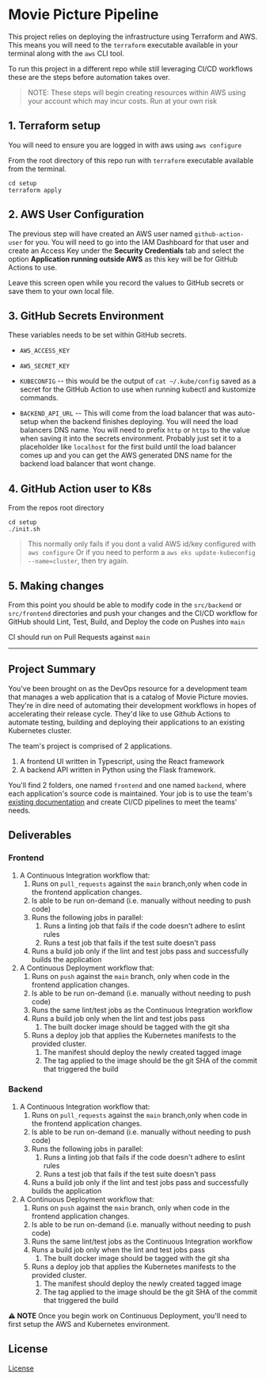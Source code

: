 # Movie Picture Pipeline

This project relies on deploying the infrastructure using Terraform and AWS. 
This means you will need to the `terraform` executable available in your terminal along with the `aws` CLI tool.

To run this project in a different repo while still leveraging CI/CD workflows these are the steps before automation takes over.

> NOTE: These steps will begin creating resources within AWS using your account which may incur costs.
> Run at your own risk


## 1. Terraform setup
You will need to ensure you are logged in with aws using `aws configure`

From the root directory of this repo run with `terraform` executable available from the terminal.

```
cd setup
terraform apply
```

## 2. AWS User Configuration
The previous step will have created an AWS user named `github-action-user` for you. You will need to go into the IAM Dashboard for that user and create an Access Key under the **Security Credentials** tab and select the option **Application running outside AWS** as this key will be for GitHub Actions to use.

Leave this screen open while you record the values to GitHub secrets or save them to your own local file.

## 3. GitHub Secrets Environment
These variables needs to be set within GitHub secrets.

* `AWS_ACCESS_KEY`
* `AWS_SECRET_KEY`

* `KUBECONFIG` -- this would be the output of `cat ~/.kube/config` saved as a secret for the GitHub Action to use when running kubectl and kustomize commands.

* `BACKEND_API_URL` -- This will come from the load balancer that was auto-setup when the backend finishes deploying. You will need the load balancers DNS name. You will need to prefix `http` or `https` to the value when saving it into the secrets environment. Probably just set it to a placeholder like `localhost` for the first build until the load balancer comes up and you can get the AWS generated DNS name for the backend load balancer that wont change.

## 4. GitHub Action user to K8s
From the repos root directory

```
cd setup
./init.sh
```

> This normally only fails if you dont a valid AWS id/key configured with `aws configure`
> Or if you need to perform a `aws eks update-kubeconfig --name=cluster`, then try again.

## 5. Making changes
From this point you should be able to modify code in the `src/backend` or `src/frontend` directories and push your changes and the CI/CD workflow for GitHub should Lint, Test, Build, and Deploy the code on Pushes into `main`

CI should run on Pull Requests against `main`

---

## Project Summary
You've been brought on as the DevOps resource for a development team that manages a web application that is a catalog of Movie Picture movies. They're in dire need of automating their development workflows in hopes of accelerating their release cycle. They'd like to use Github Actions to automate testing, building and deploying their applications to an existing Kubernetes cluster.

The team's project is comprised of 2 applications.

1. A frontend UI written in Typescript, using the React framework
2. A backend API written in Python using the Flask framework.

You'll find 2 folders, one named `frontend` and one named `backend`, where each application's source code is maintained. Your job is to use the team's [existing documentation](#frontend-development-notes) and create CI/CD pipelines to meet the teams' needs.

## Deliverables

### Frontend

1. A Continuous Integration workflow that:
   1. Runs on `pull_requests` against the `main` branch,only when code in the frontend application changes.
   2. Is able to be run on-demand (i.e. manually without needing to push code)
   3. Runs the following jobs in parallel:
      1. Runs a linting job that fails if the code doesn't adhere to eslint rules
      2. Runs a test job that fails if the test suite doesn't pass
   4. Runs a build job only if the lint and test jobs pass and successfully builds the application
2. A Continuous Deployment workflow that:
   1. Runs on `push` against the `main` branch, only when code in the frontend application changes.
   2. Is able to be run on-demand (i.e. manually without needing to push code)
   3. Runs the same lint/test jobs as the Continuous Integration workflow
   4. Runs a build job only when the lint and test jobs pass
      1. The built docker image should be tagged with the git sha
   5. Runs a deploy job that applies the Kubernetes manifests to the provided cluster.
      1. The manifest should deploy the newly created tagged image
      2. The tag applied to the image should be the git SHA of the commit that triggered the build

### Backend

1. A Continuous Integration workflow that:
   1. Runs on `pull_requests` against the `main` branch,only when code in the frontend application changes.
   2. Is able to be run on-demand (i.e. manually without needing to push code)
   3. Runs the following jobs in parallel:
      1. Runs a linting job that fails if the code doesn't adhere to eslint rules
      2. Runs a test job that fails if the test suite doesn't pass
   4. Runs a build job only if the lint and test jobs pass and successfully builds the application
2. A Continuous Deployment workflow that:
   1. Runs on `push` against the `main` branch, only when code in the frontend application changes.
   2. Is able to be run on-demand (i.e. manually without needing to push code)
   3. Runs the same lint/test jobs as the Continuous Integration workflow
   4. Runs a build job only when the lint and test jobs pass
      1. The built docker image should be tagged with the git sha
   5. Runs a deploy job that applies the Kubernetes manifests to the provided cluster.
      1. The manifest should deploy the newly created tagged image
      2. The tag applied to the image should be the git SHA of the commit that triggered the build


**⚠️ NOTE**
Once you begin work on Continuous Deployment, you'll need to first setup the AWS and Kubernetes environment.


## License

[License](LICENSE.md)

